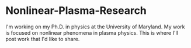 # Nonlinear-Plasma-Research
I'm working on my Ph.D. in physics at the University of Maryland. My work is focused on nonlinear phenomena in plasma physics. This is where I'll post work that I'd like to share.
